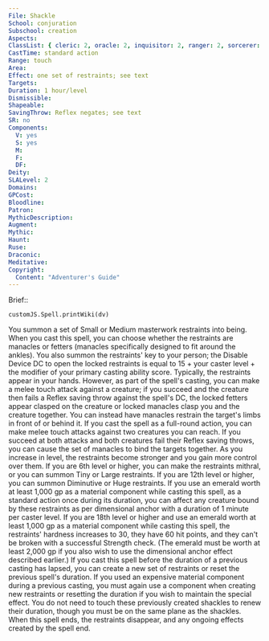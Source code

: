 ```yaml
---
File: Shackle
School: conjuration
Subschool: creation
Aspects: 
ClassList: { cleric: 2, oracle: 2, inquisitor: 2, ranger: 2, sorcerer: 2, wizard: 2, summoner: 2, unchained summoner: 2 }
CastTime: standard action
Range: touch
Area: 
Effect: one set of restraints; see text
Targets: 
Duration: 1 hour/level
Dismissible: 
Shapeable: 
SavingThrow: Reflex negates; see text
SR: no
Components:
  V: yes
  S: yes
  M: 
  F: 
  DF: 
Deity: 
SLALevel: 2
Domains: 
GPCost: 
Bloodline: 
Patron: 
MythicDescription: 
Augment: 
Mythic: 
Haunt: 
Ruse: 
Draconic: 
Meditative: 
Copyright:
  Content: "Adventurer's Guide"
---
```

Brief:: 

```dataviewjs
customJS.Spell.printWiki(dv)
```

You summon a set of Small or Medium masterwork restraints into being. When you cast this spell, you can choose whether the restraints are manacles or fetters (manacles specifically designed to fit around the ankles). You also summon the restraints' key to your person; the Disable Device DC to open the locked restraints is equal to 15 + your caster level + the modifier of your primary casting ability score. Typically, the restraints appear in your hands. However, as part of the spell's casting, you can make a melee touch attack against a creature; if you succeed and the creature then fails a Reflex saving throw against the spell's DC, the locked fetters appear clasped on the creature or locked manacles clasp you and the creature together. You can instead have manacles restrain the target's limbs in front of or behind it. If you cast the spell as a full-round action, you can make melee touch attacks against two creatures you can reach. If you succeed at both attacks and both creatures fail their Reflex saving throws, you can cause the set of manacles to bind the targets together. As you increase in level, the restraints become stronger and you gain more control over them. If you are 6th level or higher, you can make the restraints mithral, or you can summon Tiny or Large restraints. If you are 12th level or higher, you can summon Diminutive or Huge restraints. If you use an emerald worth at least 1,000 gp as a material component while casting this spell, as a standard action once during its duration, you can affect any creature bound by these restraints as per dimensional anchor with a duration of 1 minute per caster level. If you are 18th level or higher and use an emerald worth at least 1,000 gp as a material component while casting this spell, the restraints' hardness increases to 30, they have 60 hit points, and they can't be broken with a successful Strength check. (The emerald must be worth at least 2,000 gp if you also wish to use the dimensional anchor effect described earlier.) If you cast this spell before the duration of a previous casting has lapsed, you can create a new set of restraints or reset the previous spell's duration. If you used an expensive material component during a previous casting, you must again use a component when creating new restraints or resetting the duration if you wish to maintain the special effect. You do not need to touch these previously created shackles to renew their duration, though you must be on the same plane as the shackles. When this spell ends, the restraints disappear, and any ongoing effects created by the spell end.
